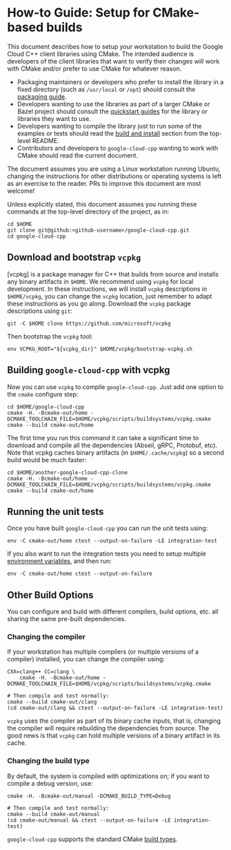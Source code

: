 # How-to Guide: Setup for CMake-based builds

This document describes how to setup your workstation to build the Google Cloud
C++ client libraries using CMake. The intended audience is developers of the
client libraries that want to verify their changes will work with CMake and/or
prefer to use CMake for whatever reason.

* Packaging maintainers or developers who prefer to install the library in a
  fixed directory (such as `/usr/local` or `/opt`) should consult the
  [packaging guide](/doc/packaging.md).
* Developers wanting to use the libraries as part of a larger CMake or Bazel
  project should consult the [quickstart guides](/README.md#quickstart) for the library
  or libraries they want to use.
* Developers wanting to compile the library just to run some of the examples or
  tests should read the [build and install](/README.md#building-and-installing)
  section from the top-level README.
* Contributors and developers to `google-cloud-cpp` wanting to work with CMake
  should read the current document.

The document assumes you are using a Linux workstation running Ubuntu, changing
the instructions for other distributions or operating systems is left as an
exercise to the reader. PRs to improve this document are most welcome!

Unless explicitly stated, this document assumes you running these commands at
the top-level directory of the project, as in:

```shell
cd $HOME
git clone git@github:<github-username>/google-cloud-cpp.git
cd google-cloud-cpp
```

## Download and bootstrap `vcpkg`

[vcpkg] is a package manager for C++ that builds from source and installs any
binary artifacts in `$HOME`. We recommend using `vcpkg` for local development.
In these instructions, we will install `vcpkg` descriptions in `$HOME/vcpkg`,
you can change the `vcpkg` location, just remember to adapt these instructions
as you go along. Download the `vcpkg` package descriptions using `git`:

```shell
git -C $HOME clone https://github.com/microsoft/vcpkg
```

Then bootstrap the `vcpkg` tool:

```shell
env VCPKG_ROOT="${vcpkg_dir}" $HOME/vcpkg/bootstrap-vcpkg.sh
```

## Building `google-cloud-cpp` with vcpkg

Now you can use `vcpkg` to compile `google-cloud-cpp`. Just add one option
to the `cmake` configure step:

```shell
cd $HOME/google-cloud-cpp
cmake -H. -Bcmake-out/home -DCMAKE_TOOLCHAIN_FILE=$HOME/vcpkg/scripts/buildsystems/vcpkg.cmake
cmake --build cmake-out/home
```

The first time you run this command it can take a significant time to download
and compile all the dependencies (Abseil, gRPC, Protobuf, etc). Note that vcpkg
caches binary artifacts (in `$HOME/.cache/vcpkg`) so a second build would be
much faster:

```shell
cd $HOME/another-google-cloud-cpp-clone
cmake -H. -Bcmake-out/home -DCMAKE_TOOLCHAIN_FILE=$HOME/vcpkg/scripts/buildsystems/vcpkg.cmake
cmake --build cmake-out/home
```

## Running the unit tests

Once you have built `google-cloud-cpp` you can run the unit tests using:

```shell
env -C cmake-out/home ctest --output-on-failure -LE integration-test
```

If you also want to run the integration tests you need to setup multiple
[environment variables](/ci/etc/integration-tests-config.sh), and then run:

```shell
env -C cmake-out/home ctest --output-on-failure
```

## Other Build Options

You can configure and build with different compilers, build options, etc. all
sharing the same pre-built dependencies.

### Changing the compiler

If your workstation has multiple compilers (or multiple versions of a compiler)
installed, you can change the compiler using:

```shell
CXX=clang++ CC=clang \
    cmake -H. -Bcmake-out/home -DCMAKE_TOOLCHAIN_FILE=$HOME/vcpkg/scripts/buildsystems/vcpkg.cmake

# Then compile and test normally:
cmake --build cmake-out/clang
(cd cmake-out/clang && ctest --output-on-failure -LE integration-test)
```

`vcpkg` uses the compiler as part of its binary cache inputs, that is, changing
the compiler will require rebuilding the dependencies from source. The good
news is that `vcpkg` can hold multiple versions of a binary artifact in its
cache.

### Changing the build type

By default, the system is compiled with optimizations on; if you want to compile
a debug version, use:

```shell
cmake -H. -Bcmake-out/manual -DCMAKE_BUILD_TYPE=Debug

# Then compile and test normally:
cmake --build cmake-out/manual
(cd cmake-out/manual && ctest --output-on-failure -LE integration-test)
```

`google-cloud-cpp` supports the standard CMake
[build types](https://cmake.org/cmake/help/latest/variable/CMAKE_BUILD_TYPE.html).
